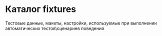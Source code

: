 # Каталог fixtures

Тестовые данные, макеты, настройки, используемые при выполнении автоматических тестов\сценариев поведения